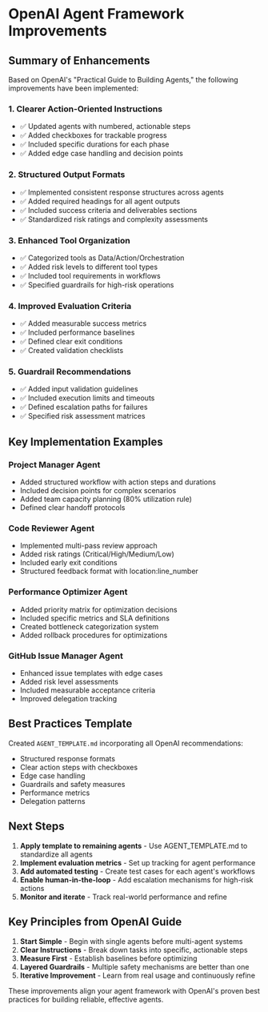 # OpenAI Agent Framework Improvements

## Summary of Enhancements

Based on OpenAI's "Practical Guide to Building Agents," the following improvements have been implemented:

### 1. **Clearer Action-Oriented Instructions**
- ✅ Updated agents with numbered, actionable steps
- ✅ Added checkboxes for trackable progress
- ✅ Included specific durations for each phase
- ✅ Added edge case handling and decision points

### 2. **Structured Output Formats**
- ✅ Implemented consistent response structures across agents
- ✅ Added required headings for all agent outputs
- ✅ Included success criteria and deliverables sections
- ✅ Standardized risk ratings and complexity assessments

### 3. **Enhanced Tool Organization**
- ✅ Categorized tools as Data/Action/Orchestration
- ✅ Added risk levels to different tool types
- ✅ Included tool requirements in workflows
- ✅ Specified guardrails for high-risk operations

### 4. **Improved Evaluation Criteria**
- ✅ Added measurable success metrics
- ✅ Included performance baselines
- ✅ Defined clear exit conditions
- ✅ Created validation checklists

### 5. **Guardrail Recommendations**
- ✅ Added input validation guidelines
- ✅ Included execution limits and timeouts
- ✅ Defined escalation paths for failures
- ✅ Specified risk assessment matrices

## Key Implementation Examples

### Project Manager Agent
- Added structured workflow with action steps and durations
- Included decision points for complex scenarios
- Added team capacity planning (80% utilization rule)
- Defined clear handoff protocols

### Code Reviewer Agent
- Implemented multi-pass review approach
- Added risk ratings (Critical/High/Medium/Low)
- Included early exit conditions
- Structured feedback format with location:line_number

### Performance Optimizer Agent
- Added priority matrix for optimization decisions
- Included specific metrics and SLA definitions
- Created bottleneck categorization system
- Added rollback procedures for optimizations

### GitHub Issue Manager Agent
- Enhanced issue templates with edge cases
- Added risk level assessments
- Included measurable acceptance criteria
- Improved delegation tracking

## Best Practices Template

Created `AGENT_TEMPLATE.md` incorporating all OpenAI recommendations:
- Structured response formats
- Clear action steps with checkboxes
- Edge case handling
- Guardrails and safety measures
- Performance metrics
- Delegation patterns

## Next Steps

1. **Apply template to remaining agents** - Use AGENT_TEMPLATE.md to standardize all agents
2. **Implement evaluation metrics** - Set up tracking for agent performance
3. **Add automated testing** - Create test cases for each agent's workflows
4. **Enable human-in-the-loop** - Add escalation mechanisms for high-risk actions
5. **Monitor and iterate** - Track real-world performance and refine

## Key Principles from OpenAI Guide

1. **Start Simple** - Begin with single agents before multi-agent systems
2. **Clear Instructions** - Break down tasks into specific, actionable steps
3. **Measure First** - Establish baselines before optimizing
4. **Layered Guardrails** - Multiple safety mechanisms are better than one
5. **Iterative Improvement** - Learn from real usage and continuously refine

These improvements align your agent framework with OpenAI's proven best practices for building reliable, effective agents.